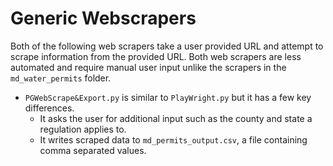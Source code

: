 # Generic Webscrapers
Both of the following web scrapers take a user provided URL and attempt to scrape information from the provided URL.
Both web scrapers are less automated and require manual user input unlike the scrapers in the `md_water_permits`
folder.

- `PGWebScrape&Export.py` is similar to `PlayWright.py` but it has a few key differences.
  - It asks the user for additional input such as the county and state a regulation applies to.
  - It writes scraped data to `md_permits_output.csv`, a file containing comma separated values.